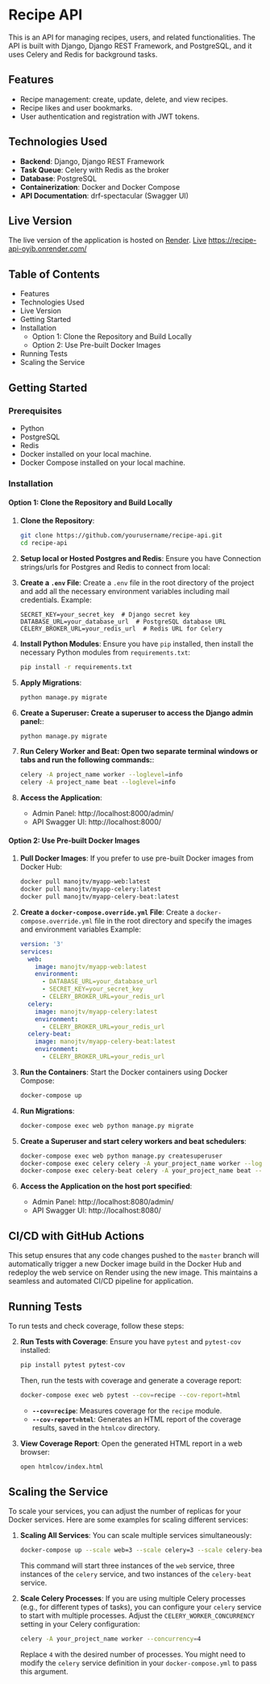 # Recipe API

This is an API for managing recipes, users, and related functionalities. The API is built with Django, Django REST Framework, and PostgreSQL, and it uses Celery and Redis for background tasks.

## Features
- Recipe management: create, update, delete, and view recipes.
- Recipe likes and user bookmarks.
- User authentication and registration with JWT tokens.

## Technologies Used
- **Backend**: Django, Django REST Framework
- **Task Queue**: Celery with Redis as the broker
- **Database**: PostgreSQL
- **Containerization**: Docker and Docker Compose
- **API Documentation**: drf-spectacular (Swagger UI)

## Live Version
The live version of the application is hosted on [Render](https://render.com).
[Live](#) <https://recipe-api-oyib.onrender.com/>


## Table of Contents
- Features
- Technologies Used
- Live Version
- Getting Started
- Installation
  - Option 1: Clone the Repository and Build Locally
  - Option 2: Use Pre-built Docker Images
- Running Tests
- Scaling the Service

## Getting Started

### Prerequisites
- Python 
- PostgreSQL 
- Redis 
- Docker installed on your local machine.
- Docker Compose installed on your local machine.



### Installation

#### Option 1: Clone the Repository and Build Locally

1. **Clone the Repository**:
    ```bash
    git clone https://github.com/yourusername/recipe-api.git
    cd recipe-api
    ```
2. **Setup local or Hosted Postgres and Redis**:
   Ensure you have Connection strings/urls for Postgres and Redis to connect from local:


3. **Create a `.env` File**:
   Create a `.env` file in the root directory of the project and add all the necessary environment variables including mail credentials. Example:

    ```env
    SECRET_KEY=your_secret_key  # Django secret key
    DATABASE_URL=your_database_url  # PostgreSQL database URL
    CELERY_BROKER_URL=your_redis_url  # Redis URL for Celery
    ```
4. **Install Python Modules**:
   Ensure you have `pip` installed, then install the necessary Python modules from `requirements.txt`:

    ```bash
    pip install -r requirements.txt
    ```
5. **Apply Migrations**:

    ```bash
    python manage.py migrate
    ```
6. **Create a Superuser: Create a superuser to access the Django admin panel:**:

    ```bash
    python manage.py migrate
    ```
7. **Run Celery Worker and Beat: Open two separate terminal windows or tabs and run the following commands:**:

    ```bash
    celery -A project_name worker --loglevel=info
    celery -A project_name beat --loglevel=info
    ```

8. **Access the Application**:
    - Admin Panel: http://localhost:8000/admin/
    - API Swagger UI: http://localhost:8000/

#### Option 2: Use Pre-built Docker Images

1. **Pull Docker Images**:
    If you prefer to use pre-built Docker images from Docker Hub:

    ```bash
    docker pull manojtv/myapp-web:latest
    docker pull manojtv/myapp-celery:latest
    docker pull manojtv/myapp-celery-beat:latest
    ```

2. **Create a `docker-compose.override.yml` File**:
   Create a `docker-compose.override.yml` file in the root directory and specify the images and environment variables  Example:

    ```yaml
    version: '3'
    services:
      web:
        image: manojtv/myapp-web:latest
        environment:
          - DATABASE_URL=your_database_url
          - SECRET_KEY=your_secret_key
          - CELERY_BROKER_URL=your_redis_url
      celery:
        image: manojtv/myapp-celery:latest
        environment:
          - CELERY_BROKER_URL=your_redis_url
      celery-beat:
        image: manojtv/myapp-celery-beat:latest
        environment:
          - CELERY_BROKER_URL=your_redis_url
    ```

3. **Run the Containers**:
    Start the Docker containers using Docker Compose:

    ```bash
    docker-compose up
    ```

4. **Run Migrations**:

    ```bash
    docker-compose exec web python manage.py migrate
    ```

5. **Create a Superuser and start celery workers and beat schedulers**:

    ```bash
    docker-compose exec web python manage.py createsuperuser
    docker-compose exec celery celery -A your_project_name worker --loglevel=info
    docker-compose exec celery-beat celery -A your_project_name beat --loglevel=info
    ```

6. **Access the Application on the host port specified**:
    - Admin Panel: http://localhost:8080/admin/
    - API Swagger UI: http://localhost:8080/


## CI/CD with GitHub Actions

This setup ensures that any code changes pushed to the `master` branch will automatically trigger a new Docker image build in the Docker Hub and redeploy the web service on Render using the new image. This maintains a seamless and automated CI/CD pipeline for application. 


## Running Tests

To run tests and check coverage, follow these steps:

2. **Run Tests with Coverage**:
    Ensure you have `pytest` and `pytest-cov` installed:

    ```bash
    pip install pytest pytest-cov
    ```

    Then, run the tests with coverage and generate a coverage report:

    ```bash
    docker-compose exec web pytest --cov=recipe --cov-report=html
    ```

    - **`--cov=recipe`**: Measures coverage for the `recipe` module.
    - **`--cov-report=html`**: Generates an HTML report of the coverage results, saved in the `htmlcov` directory.

2. **View Coverage Report**:
    Open the generated HTML report in a web browser:

    ```bash
    open htmlcov/index.html
    ```
## Scaling the Service

To scale your services, you can adjust the number of replicas for your Docker services. Here are some examples for scaling different services:

1. **Scaling All Services**:
   You can scale multiple services simultaneously:

    ```bash
    docker-compose up --scale web=3 --scale celery=3 --scale celery-beat=2
    ```

    This command will start three instances of the `web` service, three instances of the `celery` service, and two instances of the `celery-beat` service.

2. **Scale Celery Processes**:
   If you are using multiple Celery processes (e.g., for different types of tasks), you can configure your `celery` service to start with multiple processes. Adjust the `CELERY_WORKER_CONCURRENCY` setting in your Celery configuration:

    ```bash
    celery -A your_project_name worker --concurrency=4
    ```

    Replace `4` with the desired number of processes. You might need to modify the `celery` service definition in your `docker-compose.yml` to pass this argument.



